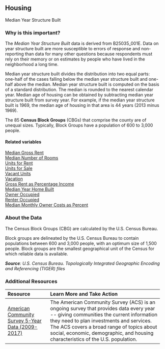 ## Housing
Median Year Structure Built

### Why is this important?
The *Median Year Structure Built* data is derived from B25035_001E. Data on year structure built are more susceptible to errors of response and non-reporting than data for many other questions because respondents must rely on their memory or on estimates by people who have lived in the neighborhood a long time.

Median year structure built divides the distribution into two equal parts: one-half of the cases falling below the median year structure built and one-half above the median. Median year structure built is computed on the basis of a standard distribution. The median is rounded to the nearest calendar year. Median age of housing can be obtained by subtracting median year structure built from survey year. For example, if the median year structure built is 1969, the median age of housing in that area is 44 years (2013 minus 1969). 

The 85 **Census Block Groups** (CBGs) that comprise the county are of unequal sizes. Typically, Block Groups have a population of 600 to 3,000 people.

#### Related variables
<a href="javascript:void(0)" onclick="model.metricId = 'm14'">Median Gross Rent</a>  
<a href="javascript:void(0)" onclick="model.metricId = 'm15'">Median Number of Rooms</a>  
<a href="javascript:void(0)" onclick="model.metricId = 'm16'">Units for Rent</a>  
<a href="javascript:void(0)" onclick="model.metricId = 'm17'">Units for Sale</a>  
<a href="javascript:void(0)" onclick="model.metricId = 'm18'">Vacant Units</a>  
<a href="javascript:void(0)" onclick="model.metricId = 'm30'">Vacation</a>  
<a href="javascript:void(0)" onclick="model.metricId = 'm47'">Gross Rent as Percentage Income</a>  
<a href="javascript:void(0)" onclick="model.metricId = 'm51'">Median Year Home Built</a>  
<a href="javascript:void(0)" onclick="model.metricId = 'm52'">Owner Occupied</a>  
<a href="javascript:void(0)" onclick="model.metricId = 'm53'">Renter Occupied</a>  
<a href="javascript:void(0)" onclick="model.metricId = 'm63'">Median Monthly Owner Costs as Percent</a>  

### About the Data
The Census Block Groups (CBG) are calculated by the U.S. Census Bureau.

Block groups are delineated by the U.S. Census Bureau to contain populations between 600 and 3,000 people, with an optimum size of 1,500 people. Block groups are the smallest geographical unit of the Census for which reliable data is available.

_**Source**: U.S. Census Bureau. Topologically Integrated Geographic Encoding and Referencing (TIGER) files_

### Additional Resources
|Resource | Learn More and Take Action | 
|:--- | :--- |
|[American Community Survey 5-Year Data (2009-2017)](https://www.census.gov/data/developers/data-sets/acs-5year.html)| The American Community Survey (ACS) is an ongoing survey that provides data every year -- giving communities the current information they need to plan investments and services. The ACS covers a broad range of topics about social, economic, demographic, and housing characteristics of the U.S. population.
